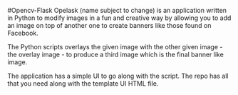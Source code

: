 #Opencv-Flask
Opelask (name subject to change) is an application written in Python to modify images in a fun and creative way by allowing you to add an image on top of another one to create banners like those found on Facebook.

The Python scripts overlays the given image with the other given image - the overlay image - to produce a third image which is the final banner like image. 

The application has a simple UI to go along with the script. The repo has all that you need along with the template UI HTML file.
